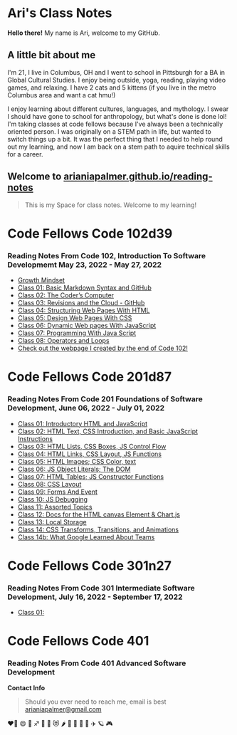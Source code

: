 # Ari's Class Notes

**Hello there!** My name is Ari, welcome to my GitHub.

## A little bit about me

I'm 21, I live in Columbus, OH and I went to school in Pittsburgh for a BA in Global Cultural Studies.
I enjoy being outside, yoga, reading, playing video games, and relaxing.
I have 2 cats and 5 kittens (if you live in the metro Columbus area and want a cat hmu!)

I enjoy learning about different cultures, languages, and mythology. I swear I should have gone to school for anthropology, but what's done is done lol!
I'm taking classes at code fellows because I've always been a technically oriented person. I was originally on a STEM path in life, but wanted to switch things up a bit. It was the perfect thing that I needed to help round out my learning, and now I am back on a stem path to aquire technical skills for a career.

## Welcome to [arianiapalmer.github.io/reading-notes](https://github.com/arianiapalmer/arianiapalmer.github.io-reading-notes.git)

> This is my Space for class notes. Welcome to my learning!

# Code Fellows Code 102d39

### Reading Notes From Code 102, Introduction To Software Developmemt May 23, 2022 - May 27, 2022

- [Growth Mindset](GrowthMindset.md)
- [Class 01: Basic Markdown Syntax and GitHub](Code102/Class01.md)
- [Class 02: The Coder’s Computer](Code102/Class02.md)
- [Class 03: Revisions and the Cloud - GitHub](Code102/Class03.md)
- [Class 04: Structuring Web Pages With HTML](Code102/Class04.md)
- [Class 05: Design Web Pages With CSS](Code102/Class05.md)
- [Class 06: Dynamic Web pages With JavaScript](Code102/Class06.md)
- [Class 07: Programming With Java Script](Code102/Class07.md)
- [Class 08: Operators and Loops](Code102/Class08.md)
- [Check out the webpage I created by the end of Code 102!](https://arianiapalmer.github.io/arisanime/)

# Code Fellows Code 201d87

### Reading Notes From Code 201 Foundations of Software Development, June 06, 2022 - July 01, 2022

- [Class 01: Introductory HTML and JavaScript](Code201/Class01.md)
- [Class 02: HTML Text, CSS Introduction, and Basic JavaScript Instructions](Code201/Class02.md)
- [Class 03: HTML Lists, CSS Boxes, JS Control Flow](Code201/Class03.md)
- [Class 04: HTML Links, CSS Layout, JS Functions](Code201/Class04.md)
- [Class 05: HTML Images; CSS Color, text](Code201/Class05.md)
- [Class 06: JS Object Literals; The DOM](Code201/Class06.md)
- [Class 07: HTML Tables; JS Constructor Functions](Code201/Class07.md)
- [Class 08: CSS Layout](Code201/Class08.md)
- [Class 09: Forms And Event](Code201/Class09.md)
- [Class 10: JS Debugging](Code201/Class10.md)
- [Class 11: Assorted Topics](Code201/Class11.md)
- [Class 12: Docs for the HTML canvas Element & Chart.js](Code201/Class12.md)
- [Class 13: Local Storage](Code201/Class13.md)
- [Class 14: CSS Transforms, Transitions, and Animations](Code201/Class14.md)
- [Class 14b: What Google Learned About Teams](Code201/Class13.md)

# Code Fellows Code 301n27

### Reading Notes From Code 301 Intermediate Software Development, July 16, 2022 - September 17, 2022

- [Class 01: ](Code301/Class01.md)



# Code Fellows Code 401

### Reading Notes From Code 401 Advanced Software Development


**Contact Info**
> Should you ever need to reach me, email is best
> arianiapalmer@gmail.com

❤️‍🔥 😄 🌈 ♐ 🌙 🤩 😻 🌶️ 🥳 🍥 🐞 🍜 ✈️ 🪐 🎮
